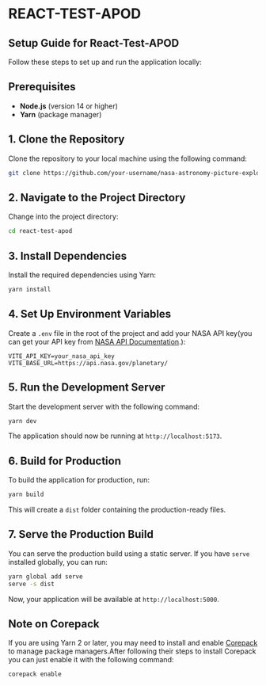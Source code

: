 # REACT-TEST-APOD

## Setup Guide for React-Test-APOD

Follow these steps to set up and run the application locally:

## Prerequisites

- **Node.js** (version 14 or higher)
- **Yarn** (package manager)

## 1. Clone the Repository

Clone the repository to your local machine using the following command:

```bash
git clone https://github.com/your-username/nasa-astronomy-picture-explorer.git
```

## 2. Navigate to the Project Directory

Change into the project directory:

```bash
cd react-test-apod
```

## 3. Install Dependencies

Install the required dependencies using Yarn:

```bash
yarn install
```

## 4. Set Up Environment Variables

Create a `.env` file in the root of the project and add your NASA API key(you
can get your API key from [NASA API Documentation](https://api.nasa.gov/).):

```plaintext
VITE_API_KEY=your_nasa_api_key
VITE_BASE_URL=https://api.nasa.gov/planetary/
```

## 5. Run the Development Server

Start the development server with the following command:

```bash
yarn dev
```

The application should now be running at `http://localhost:5173`.

## 6. Build for Production

To build the application for production, run:

```bash
yarn build
```

This will create a `dist` folder containing the production-ready files.

## 7. Serve the Production Build

You can serve the production build using a static server. If you have `serve`
installed globally, you can run:

```bash
yarn global add serve
serve -s dist
```

Now, your application will be available at `http://localhost:5000`.

## Note on Corepack

If you are using Yarn 2 or later, you may need to install and enable
[Corepack](https://github.com/nodejs/corepack) to manage package managers.After
following their steps to install Corepack you can just enable it with the
following command:

```bash
corepack enable
```

